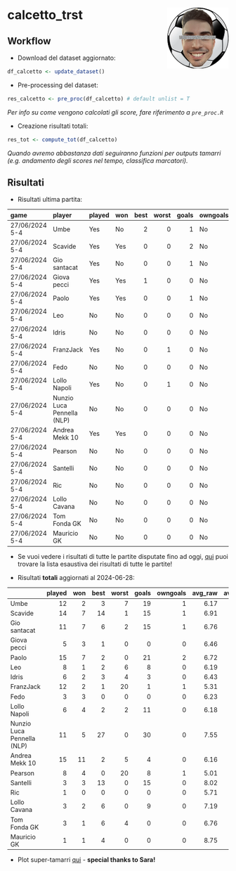 
<!-- README.md is generated from README.Rmd. Please edit that file -->

# calcetto_trst <img src="logo.png" align="right" height="139" />

## Workflow

- Download del dataset aggiornato:

``` r
df_calcetto <- update_dataset()
```

- Pre-processing del dataset:

``` r
res_calcetto <- pre_proc(df_calcetto) # default unlist = T
```

*Per info su come vengono calcolati gli score, fare riferimento a
`pre_proc.R`*

- Creazione risultati totali:

``` r
res_tot <- compute_tot(df_calcetto)
```

*Quando avremo abbastanza dati seguiranno funzioni per outputs tamarri
(e.g. andamento degli scores nel tempo, classifica marcatori).*

## Risultati

- Risultati ultima partita:

| game           | player                     | played | won | best | worst | goals | owngoals | raw_scores | scores |
|:---------------|:---------------------------|:-------|:----|-----:|------:|------:|:---------|-----------:|-------:|
| 27/06/2024 5-4 | Umbe                       | Yes    | No  |    2 |     0 |     1 | No       |       7.29 | 126.66 |
| 27/06/2024 5-4 | Scavide                    | Yes    | Yes |    0 |     0 |     2 | No       |       6.71 | 118.21 |
| 27/06/2024 5-4 | Gio santacat               | Yes    | No  |    0 |     0 |     1 | No       |       6.00 | 100.53 |
| 27/06/2024 5-4 | Giova pecci                | Yes    | Yes |    1 |     0 |     0 | No       |       6.71 | 112.54 |
| 27/06/2024 5-4 | Paolo                      | Yes    | Yes |    0 |     0 |     1 | No       |       7.00 | 117.69 |
| 27/06/2024 5-4 | Leo                        | No     | No  |    0 |     0 |     0 | No       |         NA |     NA |
| 27/06/2024 5-4 | Idris                      | No     | No  |    0 |     0 |     0 | No       |         NA |     NA |
| 27/06/2024 5-4 | FranzJack                  | Yes    | No  |    0 |     1 |     0 | No       |       5.00 |  77.72 |
| 27/06/2024 5-4 | Fedo                       | No     | No  |    0 |     0 |     0 | No       |         NA |     NA |
| 27/06/2024 5-4 | Lollo Napoli               | Yes    | No  |    0 |     1 |     0 | No       |       5.57 |  83.26 |
| 27/06/2024 5-4 | Nunzio Luca Pennella (NLP) | No     | No  |    0 |     0 |     0 | No       |         NA |     NA |
| 27/06/2024 5-4 | Andrea Mekk 10             | Yes    | Yes |    0 |     0 |     0 | No       |       5.88 |  95.03 |
| 27/06/2024 5-4 | Pearson                    | No     | No  |    0 |     0 |     0 | No       |         NA |     NA |
| 27/06/2024 5-4 | Santelli                   | No     | No  |    0 |     0 |     0 | No       |         NA |     NA |
| 27/06/2024 5-4 | Ric                        | No     | No  |    0 |     0 |     0 | No       |         NA |     NA |
| 27/06/2024 5-4 | Lollo Cavana               | No     | No  |    0 |     0 |     0 | No       |         NA |     NA |
| 27/06/2024 5-4 | Tom Fonda GK               | No     | No  |    0 |     0 |     0 | No       |         NA |     NA |
| 27/06/2024 5-4 | Mauricio GK                | No     | No  |    0 |     0 |     0 | No       |         NA |     NA |

- Se vuoi vedere i risultati di tutte le partite disputate fino ad oggi,
  [qui](docs/all_games.md) puoi trovare la lista esaustiva dei risultati
  di tutte le partite!

- Risultati **totali** aggiornati al 2024-06-28:

|                            | played | won | best | worst | goals | owngoals | avg_raw | avg_scores |
|:---------------------------|-------:|----:|-----:|------:|------:|---------:|--------:|-----------:|
| Umbe                       |     12 |   2 |    3 |     7 |    19 |        1 |    6.17 |     100.69 |
| Scavide                    |     14 |   7 |   14 |     1 |    15 |        1 |    6.91 |     114.01 |
| Gio santacat               |     11 |   7 |    6 |     2 |    15 |        1 |    6.76 |     111.91 |
| Giova pecci                |      5 |   3 |    1 |     0 |     0 |        0 |    6.46 |      98.91 |
| Paolo                      |     15 |   7 |    2 |     0 |    21 |        2 |    6.72 |     109.04 |
| Leo                        |      8 |   1 |    2 |     6 |     8 |        0 |    6.19 |      96.33 |
| Idris                      |      6 |   2 |    3 |     4 |     3 |        0 |    6.43 |     102.64 |
| FranzJack                  |     12 |   2 |    1 |    20 |     1 |        1 |    5.31 |      77.22 |
| Fedo                       |      3 |   3 |    0 |     0 |     0 |        0 |    6.23 |     104.01 |
| Lollo Napoli               |      6 |   4 |    2 |     2 |    11 |        0 |    6.18 |     105.01 |
| Nunzio Luca Pennella (NLP) |     11 |   5 |   27 |     0 |    30 |        0 |    7.55 |     135.81 |
| Andrea Mekk 10             |     15 |  11 |    2 |     5 |     4 |        0 |    6.16 |      98.74 |
| Pearson                    |      8 |   4 |    0 |    20 |     8 |        1 |    5.01 |      73.25 |
| Santelli                   |      3 |   3 |   13 |     0 |    15 |        0 |    8.02 |     154.03 |
| Ric                        |      1 |   0 |    0 |     0 |     0 |        0 |    5.71 |      82.13 |
| Lollo Cavana               |      3 |   2 |    6 |     0 |     9 |        0 |    7.19 |     124.31 |
| Tom Fonda GK               |      3 |   1 |    6 |     4 |     0 |        0 |    6.76 |     100.64 |
| Mauricio GK                |      1 |   1 |    4 |     0 |     0 |        0 |    8.75 |     150.45 |

- Plot super-tamarri
  [qui](https://paolodalena.shinyapps.io/calcetto_app/) - **special
  thanks to Sara!**
